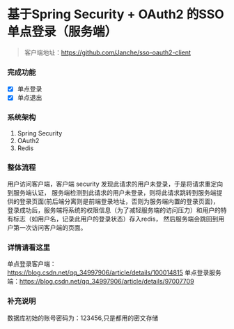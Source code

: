 # 基于Spring Security + OAuth2 的SSO单点登录（服务端）

>客户端地址：https://github.com/Janche/sso-oauth2-client
### 完成功能
-[x] 单点登录
-[x] 单点退出

### 系统架构
1. Spring Security
2. OAuth2
3. Redis

### 整体流程
用户访问客户端，客户端 security 发现此请求的用户未登录，于是将请求重定向到服务端认证，
服务端检测到此请求的用户未登录，则将此请求跳转到服务端提供的登录页面(前后端分离则是前端登录地址，否则为服务端内置的登录页面)，
登录成功后，服务端将系统的权限信息（为了减轻服务端的访问压力）和用户的特有标志（如用户名，记录此用户的登录状态）存入redis，
然后服务端会跳回到用户第一次访问客户端的页面。

### 详情请看这里
单点登录客户端：https://blog.csdn.net/qq_34997906/article/details/100014815
单点登录服务端：https://blog.csdn.net/qq_34997906/article/details/97007709

### 补充说明
数据库初始的账号密码为：123456,只是都用的密文存储

